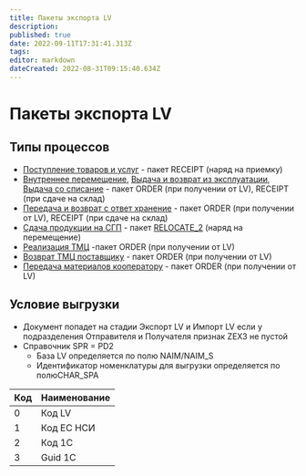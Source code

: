 ```yaml
---
title: Пакеты экспорта LV
description: 
published: true
date: 2022-09-11T17:31:41.313Z
tags: 
editor: markdown
dateCreated: 2022-08-31T09:15:40.634Z
---
```


# Пакеты экспорта LV

## Типы процессов


* [Поступление товаров и услуг](../../../../uchet/postuplenie-tovarov-i-uslug/) - пакет RECEIPT (наряд на приемку)
* [Внутреннее перемещение](../../../../uchet/peremesheniya-tovarov-1/vnutrennee-peremeshenie/), [Выдача и возврат из эксплуатации](../../../../uchet/peremesheniya-tovarov-1/materialy-v-ekspluatacii/), [Выдача со списание](../../../../uchet/peremesheniya-tovarov-1/untitled/) - пакет ORDER (при получении от LV), RECEIPT (при сдаче на склад)
* [Передача и возврат с ответ хранение](../../../../uchet/otvet-khranenie/) - пакет ORDER (при получении от LV), RECEIPT (при сдаче на склад)
* [Сдача продукции на СГП](../../../../uchet/otgruzka-produkcii/sdacha-produkcii-na-sgp-1.md) - пакет [RELOCATE\_2](relocate\_2.md) (наряд на перемещение)
* [Реализация ТМЦ](../../../../uchet/realizaciya/realizaciya-tmc.md) -пакет ORDER (при получении от LV)
* [Возврат ТМЦ поставщику](../../../../uchet/vozvrat-tovarov-i-uslug/untitled-1.md) - пакет ORDER (при получении от LV)
* [Передача материалов кооператору](../../../../uchet/kooperaciya/poluchenie-uslug/untitled-2.md) - пакет ORDER (при получении от LV)

## Условие выгрузки

* Документ попадет на стадии Экспорт LV и Импорт LV если у подразделения Отправителя и Получателя признак ZEX3 не пустой
* Справочник SPR = PD2
  * База LV определяется по полю NAIM/NAIM\_S
  * Идентификатор номенклатуры для выгрузки определяется по полюCHAR\_SPA

| Код | Наименование |
| --- | ------------ |
| 0   | Код LV       |
| 1   | Код ЕС НСИ   |
| 2   | Код 1С       |
| 3   | Guid 1C      |
